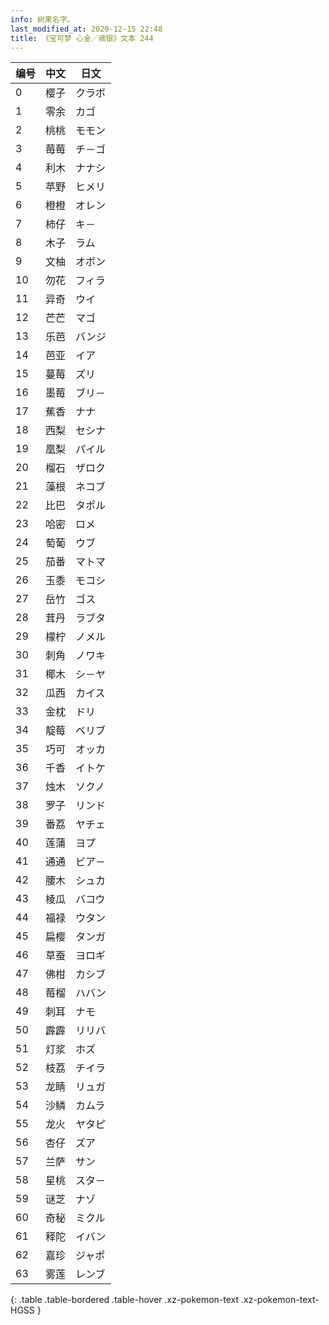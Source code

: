 ```yaml
---
info: 树果名字。
last_modified_at: 2020-12-15 22:48
title: 《宝可梦 心金／魂银》文本 244
---
```

| 编号 | 中文 | 日文 |
| ---- | ---- | ---- |
| 0 | 樱子 | クラボ |
| 1 | 零余 | カゴ |
| 2 | 桃桃 | モモン |
| 3 | 莓莓 | チ－ゴ |
| 4 | 利木 | ナナシ |
| 5 | 苹野 | ヒメリ |
| 6 | 橙橙 | オレン |
| 7 | 柿仔 | キ－ |
| 8 | 木子 | ラム |
| 9 | 文柚 | オボン |
| 10 | 勿花 | フィラ |
| 11 | 异奇 | ウイ |
| 12 | 芒芒 | マゴ |
| 13 | 乐芭 | バンジ |
| 14 | 芭亚 | イア |
| 15 | 蔓莓 | ズリ |
| 16 | 墨莓 | ブリ－ |
| 17 | 蕉香 | ナナ |
| 18 | 西梨 | セシナ |
| 19 | 凰梨 | パイル |
| 20 | 榴石 | ザロク |
| 21 | 藻根 | ネコブ |
| 22 | 比巴 | タポル |
| 23 | 哈密 | ロメ |
| 24 | 萄葡 | ウブ |
| 25 | 茄番 | マトマ |
| 26 | 玉黍 | モコシ |
| 27 | 岳竹 | ゴス |
| 28 | 茸丹 | ラブタ |
| 29 | 檬柠 | ノメル |
| 30 | 刺角 | ノワキ |
| 31 | 椰木 | シ－ヤ |
| 32 | 瓜西 | カイス |
| 33 | 金枕 | ドリ |
| 34 | 靛莓 | ベリブ |
| 35 | 巧可 | オッカ |
| 36 | 千香 | イトケ |
| 37 | 烛木 | ソクノ |
| 38 | 罗子 | リンド |
| 39 | 番荔 | ヤチェ |
| 40 | 莲蒲 | ヨプ |
| 41 | 通通 | ビア－ |
| 42 | 腰木 | シュカ |
| 43 | 棱瓜 | バコウ |
| 44 | 福禄 | ウタン |
| 45 | 扁樱 | タンガ |
| 46 | 草蚕 | ヨロギ |
| 47 | 佛柑 | カシブ |
| 48 | 莓榴 | ハバン |
| 49 | 刺耳 | ナモ |
| 50 | 霹霹 | リリバ |
| 51 | 灯浆 | ホズ |
| 52 | 枝荔 | チイラ |
| 53 | 龙睛 | リュガ |
| 54 | 沙鳞 | カムラ |
| 55 | 龙火 | ヤタピ |
| 56 | 杏仔 | ズア |
| 57 | 兰萨 | サン |
| 58 | 星桃 | スタ－ |
| 59 | 谜芝 | ナゾ |
| 60 | 奇秘 | ミクル |
| 61 | 释陀 | イバン |
| 62 | 嘉珍 | ジャポ |
| 63 | 雾莲 | レンブ |
{: .table .table-bordered .table-hover .xz-pokemon-text .xz-pokemon-text-HGSS }